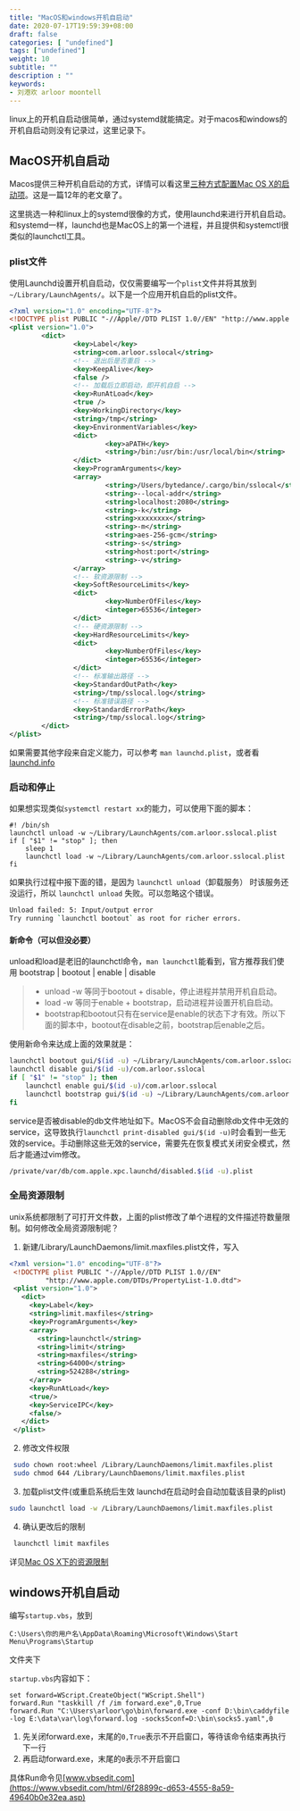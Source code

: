 ```yaml
---
title: "MacOS和windows开机自启动"
date: 2020-07-17T19:59:39+08:00
draft: false
categories: [ "undefined"]
tags: ["undefined"]
weight: 10
subtitle: ""
description : ""
keywords:
- 刘港欢 arloor moontell
---
```


linux上的开机自启动很简单，通过systemd就能搞定。对于macos和windows的开机自启动则没有记录过，这里记录下。
<!--more-->

## MacOS开机自启动

Macos提供三种开机自启动的方式，详情可以看这里[三种方式配置Mac OS X的启动项](https://blog.csdn.net/abby_sheen/article/details/7817198)。这是一篇12年的老文章了。

这里挑选一种和linux上的systemd很像的方式，使用launchd来进行开机自启动。和systemd一样，launchd也是MacOS上的第一个进程，并且提供和systemctl很类似的launchctl工具。

### plist文件

使用Launchd设置开机自启动，仅仅需要编写一个`plist`文件并将其放到`~/Library/LaunchAgents/`。以下是一个应用开机自启的plist文件。

```xml
<?xml version="1.0" encoding="UTF-8"?>
<!DOCTYPE plist PUBLIC "-//Apple//DTD PLIST 1.0//EN" "http://www.apple.com/DTDs/PropertyList-1.0.dtd">
<plist version="1.0">
        <dict>
                <key>Label</key>
                <string>com.arloor.sslocal</string>
                <!-- 退出后是否重启 -->
                <key>KeepAlive</key>
                <false />
                <!-- 加载后立即启动，即开机自启 -->
                <key>RunAtLoad</key>
                <true />
                <key>WorkingDirectory</key>
                <string>/tmp</string>
                <key>EnvironmentVariables</key>
                <dict>
                        <key>aPATH</key>
                        <string>/bin:/usr/bin:/usr/local/bin</string>
                </dict>
                <key>ProgramArguments</key>
                <array>
                        <string>/Users/bytedance/.cargo/bin/sslocal</string>
                        <string>--local-addr</string>
                        <string>localhost:2080</string>
                        <string>-k</string>
                        <string>xxxxxxxx</string>
                        <string>-m</string>
                        <string>aes-256-gcm</string>
                        <string>-s</string>
                        <string>host:port</string>
                        <string>-v</string>
                </array>
                <!-- 软资源限制 -->
                <key>SoftResourceLimits</key>
                <dict>
                        <key>NumberOfFiles</key>
                        <integer>65536</integer>
                </dict>
                <!-- 硬资源限制 -->
                <key>HardResourceLimits</key>
                <dict>
                        <key>NumberOfFiles</key>
                        <integer>65536</integer>
                </dict>
                <!-- 标准输出路径 -->
                <key>StandardOutPath</key>
                <string>/tmp/sslocal.log</string>
                <!-- 标准错误路径 -->
                <key>StandardErrorPath</key>
                <string>/tmp/sslocal.log</string>
        </dict>
</plist>
```

如果需要其他字段来自定义能力，可以参考 `man launchd.plist`，或者看[launchd.info](https://www.launchd.info/) 

### 启动和停止

如果想实现类似`systemctl restart xx`的能力，可以使用下面的脚本：

```
#! /bin/sh
launchctl unload -w ~/Library/LaunchAgents/com.arloor.sslocal.plist
if [ "$1" != "stop" ]; then
    sleep 1
    launchctl load -w ~/Library/LaunchAgents/com.arloor.sslocal.plist
fi
```

如果执行过程中报下面的错，是因为 `launchctl unload`（卸载服务） 时该服务还没运行，所以 `launchctl unload` 失败。可以忽略这个错误。

```bash
Unload failed: 5: Input/output error
Try running `launchctl bootout` as root for richer errors.
```

#### 新命令（可以但没必要）

unload和load是老旧的launchctl命令，`man launchctl`能看到，官方推荐我们使用 bootstrap | bootout | enable | disable
> - unload -w 等同于bootout + disable，停止进程并禁用开机自启动。
> - load -w 等同于enable + bootstrap，启动进程并设置开机自启动。 
> - bootstrap和bootout只有在service是enable的状态下才有效。所以下面的脚本中，bootout在disable之前，bootstrap后enable之后。

使用新命令来达成上面的效果就是：

```bash
launchctl bootout gui/$(id -u) ~/Library/LaunchAgents/com.arloor.sslocal.plist
launchctl disable gui/$(id -u)/com.arloor.sslocal
if [ "$1" != "stop" ]; then
    launchctl enable gui/$(id -u)/com.arloor.sslocal
    launchctl bootstrap gui/$(id -u) ~/Library/LaunchAgents/com.arloor.sslocal.plist
fi
```

service是否被disable的db文件地址如下。MacOS不会自动删除db文件中无效的service，这导致执行`launchctl print-disabled gui/$(id -u)`时会看到一些无效的service。手动删除这些无效的service，需要先在恢复模式关闭安全模式，然后才能通过vim修改。

```bash
/private/var/db/com.apple.xpc.launchd/disabled.$(id -u).plist 
```

### 全局资源限制

unix系统都限制了可打开文件数，上面的plist修改了单个进程的文件描述符数量限制。如何修改全局资源限制呢？

1. 新建/Library/LaunchDaemons/limit.maxfiles.plist文件，写入

```xml
<?xml version="1.0" encoding="UTF-8"?>  
 <!DOCTYPE plist PUBLIC "-//Apple//DTD PLIST 1.0//EN"  
         "http://www.apple.com/DTDs/PropertyList-1.0.dtd">
 <plist version="1.0">  
   <dict>
     <key>Label</key>
     <string>limit.maxfiles</string>
     <key>ProgramArguments</key>
     <array>
       <string>launchctl</string>
       <string>limit</string>
       <string>maxfiles</string>
       <string>64000</string>
       <string>524288</string>
     </array>
     <key>RunAtLoad</key>
     <true/>
     <key>ServiceIPC</key>
     <false/>
   </dict>
 </plist>
```

2. 修改文件权限

```bash
 sudo chown root:wheel /Library/LaunchDaemons/limit.maxfiles.plist
 sudo chmod 644 /Library/LaunchDaemons/limit.maxfiles.plist
```

3. 加载plist文件(或重启系统后生效 launchd在启动时会自动加载该目录的plist)

```bash
sudo launchctl load -w /Library/LaunchDaemons/limit.maxfiles.plist
```

4. 确认更改后的限制

```bash
 launchctl limit maxfiles
```

详见[Mac OS X下的资源限制](https://zidongwudaijun.com/2017/02/max-osx-ulimit/)

## windows开机自启动

编写`startup.vbs`，放到

```
C:\Users\你的用户名\AppData\Roaming\Microsoft\Windows\Start Menu\Programs\Startup
```

文件夹下

`startup.vbs`内容如下：

```
set forward=WScript.CreateObject("WScript.Shell")
forward.Run "taskkill /f /im forward.exe",0,True
forward.Run "C:\Users\arloor\go\bin\forward.exe -conf D:\bin\caddyfile -log E:\data\var\log\forward.log -socks5conf=D:\bin\socks5.yaml",0
```

1. 先关闭forward.exe，末尾的`0,True`表示不开启窗口，等待该命令结束再执行下一行
2. 再启动forward.exe，末尾的`0`表示不开启窗口

具体Run命令见[www.vbsedit.com](https://www.vbsedit.com/html/6f28899c-d653-4555-8a59-49640b0e32ea.asp)